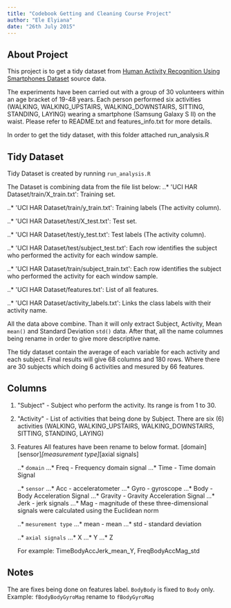 ```yaml
---
title: "Codebook Getting and Cleaning Course Project"
author: "Ele Elyiana"
date: "26th July 2015"
---
```


## About Project
This project is to get a tidy dataset from [Human Activity Recognition Using Smartphones Dataset](http://archive.ics.uci.edu/ml/datasets/Human+Activity+Recognition+Using+Smartphones) source data.

The experiments have been carried out with a group of 30 volunteers within an age bracket of 19-48 years. Each person performed six activities (WALKING, WALKING_UPSTAIRS, WALKING_DOWNSTAIRS, SITTING, STANDING, LAYING) wearing a smartphone (Samsung Galaxy S II) on the waist. Please refer to README.txt and features_info.txt for more details.

In order to get the tidy dataset, with this folder attached run_analysis.R

## Tidy Dataset

Tidy Dataset is created by running ```run_analysis.R```

The Dataset is combining data from the file list below:
..* 'UCI HAR Dataset/train/X_train.txt': Training set.

..* 'UCI HAR Dataset/train/y_train.txt': Training labels (The activity column).

..* 'UCI HAR Dataset/test/X_test.txt': Test set.

..* 'UCI HAR Dataset/test/y_test.txt': Test labels (The activity column).

..* 'UCI HAR Dataset/test/subject_test.txt': Each row identifies the subject who performed the activity for each window sample.

..* 'UCI HAR Dataset/train/subject_train.txt': Each row identifies the subject who performed the activity for each window sample.

..* 'UCI HAR Dataset/features.txt': List of all features.

..* 'UCI HAR Dataset/activity_labels.txt': Links the class labels with their activity name.

All the data above combine. Than it will only extract Subject, Activity, Mean ```mean()``` and Standard Deviation ```std()``` data. 
After that, all the name columnes being rename in order to give more descriptive name.

The tidy dataset contain the average of each variable for each activity and each subject. Final results will give 68 columns and 180 rows.
Where there are 30 subjects which doing 6 activities and mesured by 66 features.

## Columns

1.	"Subject" - Subject who perform the activity. Its range is from 1 to 30.

2.	"Activity" - List of activities that being done by Subject. There are six (6) activities (WALKING, WALKING_UPSTAIRS, WALKING_DOWNSTAIRS, SITTING, STANDING, LAYING)

3. 	Features
	All features have been rename to below format.
	[domain][sensor]_[measurement type]_[axial signals]

	..* ```domain```
	...* Freq - Frequency domain signal
	...* Time - Time domain Signal

	..* ```sensor```
	...* Acc - acceleratometer
	...* Gyro - gyroscope
	...* Body - Body Acceleration Signal
	...* Gravity - Gravity Acceleration Signal
	...* Jerk - jerk signals
	...* Mag - magnitude of these three-dimensional signals were calculated using the Euclidean norm 

	..* ```mesurement type```
	...* mean - mean
	...* std - standard deviation

	..* ```axial signals```
	...* X
	...* Y
	...* Z

	For example: TimeBodyAccJerk_mean_Y, FreqBodyAccMag_std

## Notes
The are fixes being done on features label. ```BodyBody``` is fixed to ```Body``` only. Example: ```fBodyBodyGyroMag``` rename to ```fBodyGyroMag```